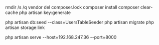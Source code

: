 rmdir /s /q vendor
del composer.lock
composer install
composer clear-cache
php artisan key:generate



php artisan db:seed --class=UsersTableSeeder
php artisan migrate
php artisan storage:link

php artisan serve --host=192.168.247.36 --port=8000
